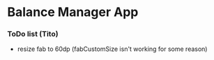 # Balance Manager App

### ToDo list (Tito)

+ resize fab to 60dp (fabCustomSize isn't working for some reason)

